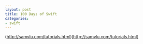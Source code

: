 ```yaml
---
layout: post
title: 100 Days of Swift
categories:
- swift
---
```


(http://samvlu.com/tutorials.html)[http://samvlu.com/tutorials.html]